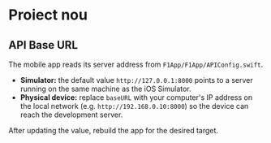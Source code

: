 # Proiect nou

## API Base URL

The mobile app reads its server address from `F1App/F1App/APIConfig.swift`.

- **Simulator:** the default value `http://127.0.0.1:8000` points to a server running on the same machine as the iOS Simulator.
- **Physical device:** replace `baseURL` with your computer's IP address on the local network (e.g. `http://192.168.0.10:8000`) so the device can reach the development server.

After updating the value, rebuild the app for the desired target.
